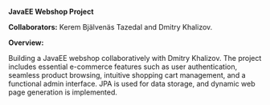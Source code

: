 **JavaEE Webshop Project**

**Collaborators:** Kerem Bjälvenäs Tazedal and Dmitry Khalizov.

**Overview:**

Building a JavaEE webshop collaboratively with Dmitry Khalizov. The project includes essential e-commerce features such as user authentication, seamless product browsing, intuitive shopping cart management, and a functional admin interface. JPA is used for data storage, and dynamic web page generation is implemented.


